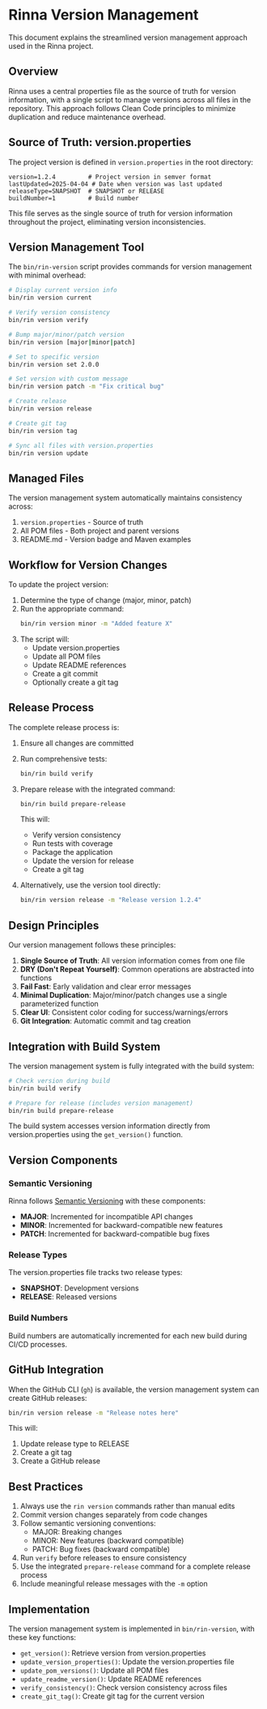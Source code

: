 # Rinna Version Management

This document explains the streamlined version management approach used in the Rinna project.

## Overview

Rinna uses a central properties file as the source of truth for version information, with a single script to manage versions across all files in the repository. This approach follows Clean Code principles to minimize duplication and reduce maintenance overhead.

## Source of Truth: version.properties

The project version is defined in `version.properties` in the root directory:

```properties
version=1.2.4         # Project version in semver format
lastUpdated=2025-04-04 # Date when version was last updated
releaseType=SNAPSHOT  # SNAPSHOT or RELEASE
buildNumber=1         # Build number
```

This file serves as the single source of truth for version information throughout the project, eliminating version inconsistencies.

## Version Management Tool

The `bin/rin-version` script provides commands for version management with minimal overhead:

```bash
# Display current version info
bin/rin version current

# Verify version consistency
bin/rin version verify 

# Bump major/minor/patch version
bin/rin version [major|minor|patch]

# Set to specific version
bin/rin version set 2.0.0

# Set version with custom message
bin/rin version patch -m "Fix critical bug"

# Create release
bin/rin version release

# Create git tag
bin/rin version tag

# Sync all files with version.properties
bin/rin version update
```

## Managed Files

The version management system automatically maintains consistency across:

1. `version.properties` - Source of truth
2. All POM files - Both project and parent versions  
3. README.md - Version badge and Maven examples

## Workflow for Version Changes

To update the project version:

1. Determine the type of change (major, minor, patch)
2. Run the appropriate command:
   ```bash
   bin/rin version minor -m "Added feature X"
   ```
3. The script will:
   - Update version.properties
   - Update all POM files
   - Update README references
   - Create a git commit
   - Optionally create a git tag

## Release Process

The complete release process is:

1. Ensure all changes are committed
2. Run comprehensive tests:
   ```bash
   bin/rin build verify
   ```
3. Prepare release with the integrated command:
   ```bash
   bin/rin build prepare-release
   ```
   
   This will:
   - Verify version consistency
   - Run tests with coverage
   - Package the application
   - Update the version for release
   - Create a git tag

4. Alternatively, use the version tool directly:
   ```bash
   bin/rin version release -m "Release version 1.2.4"
   ```

## Design Principles

Our version management follows these principles:

1. **Single Source of Truth**: All version information comes from one file
2. **DRY (Don't Repeat Yourself)**: Common operations are abstracted into functions
3. **Fail Fast**: Early validation and clear error messages
4. **Minimal Duplication**: Major/minor/patch changes use a single parameterized function
5. **Clear UI**: Consistent color coding for success/warnings/errors
6. **Git Integration**: Automatic commit and tag creation

## Integration with Build System

The version management system is fully integrated with the build system:

```bash
# Check version during build
bin/rin build verify

# Prepare for release (includes version management)
bin/rin build prepare-release
```

The build system accesses version information directly from version.properties using the `get_version()` function.

## Version Components

### Semantic Versioning

Rinna follows [Semantic Versioning](https://semver.org/) with these components:

- **MAJOR**: Incremented for incompatible API changes
- **MINOR**: Incremented for backward-compatible new features
- **PATCH**: Incremented for backward-compatible bug fixes

### Release Types

The version.properties file tracks two release types:

- **SNAPSHOT**: Development versions
- **RELEASE**: Released versions

### Build Numbers

Build numbers are automatically incremented for each new build during CI/CD processes.

## GitHub Integration

When the GitHub CLI (`gh`) is available, the version management system can create GitHub releases:

```bash
bin/rin version release -m "Release notes here"
```

This will:
1. Update release type to RELEASE
2. Create a git tag
3. Create a GitHub release

## Best Practices

1. Always use the `rin version` commands rather than manual edits
2. Commit version changes separately from code changes
3. Follow semantic versioning conventions:
   - MAJOR: Breaking changes
   - MINOR: New features (backward compatible)
   - PATCH: Bug fixes (backward compatible)
4. Run `verify` before releases to ensure consistency
5. Use the integrated `prepare-release` command for a complete release process
6. Include meaningful release messages with the `-m` option

## Implementation

The version management system is implemented in `bin/rin-version`, with these key functions:

- `get_version()`: Retrieve version from version.properties
- `update_version_properties()`: Update the version.properties file
- `update_pom_versions()`: Update all POM files
- `update_readme_version()`: Update README references
- `verify_consistency()`: Check version consistency across files
- `create_git_tag()`: Create git tag for the current version